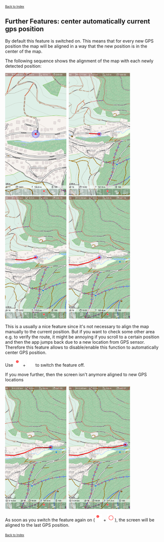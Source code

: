 <small><small>[Back to Index](../../../index.md)</small></small>

## Further Features: center automatically current gps position

By default this feature is switched on. This means that for every new GPS 
position the map will be aligned in a way that the new position is in the center
of the map.

The following sequence shows the alignment of the map with each newly detected position:

<img src="./center1.png" width="200" />&nbsp;
<img src="./center2.png" width="200" />&nbsp;
<img src="./center3.png" width="200" />&nbsp;
<img src="./center4.png" width="200" />&nbsp;

This is a usually a nice feature since it's not necessary to align the map 
manually to the current position. But if you want to check some other area
e.g. to verify the route, it might be annoying if you scroll to a certain position
and then the app jumps back due to a new location from GPS sensor. Therefore this
feature allows to disable/enable this function to automatically center GPS position.

Use <img src="../../../icons/group_record2.svg" width="24"/> + <img src="../../../icons/center1.svg" width="24"/> to switch the feature off.

If you move further, then the screen isn't anymore aligned to new GPS locations

<img src="./center5.png" width="200" />&nbsp;
<img src="./center6.png" width="200" />&nbsp;

As soon as you switch the feature again on
(<img src="../../../icons/group_record2.svg" width="24"/> + <img src="../../../icons/center2.svg" width="24"/>), the screen will be aligned
to the last GPS position.


<small><small>[Back to Index](../../../index.md)</small></small>